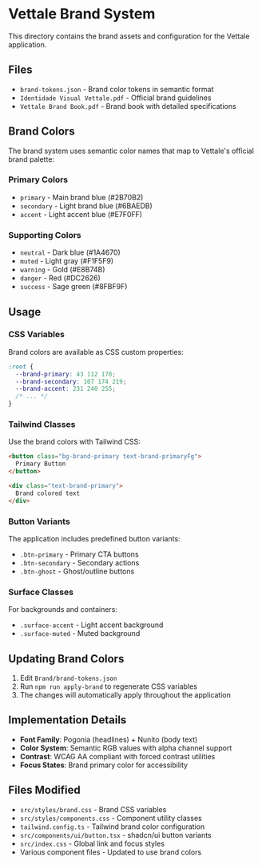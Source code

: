 # Vettale Brand System

This directory contains the brand assets and configuration for the Vettale application.

## Files

- `brand-tokens.json` - Brand color tokens in semantic format
- `Identidade Visual Vettale.pdf` - Official brand guidelines
- `Vettale Brand Book.pdf` - Brand book with detailed specifications

## Brand Colors

The brand system uses semantic color names that map to Vettale's official brand palette:

### Primary Colors
- `primary` - Main brand blue (#2B70B2)
- `secondary` - Light brand blue (#6BAEDB)
- `accent` - Light accent blue (#E7F0FF)

### Supporting Colors
- `neutral` - Dark blue (#1A4670)
- `muted` - Light gray (#F1F5F9)
- `warning` - Gold (#E8B74B)
- `danger` - Red (#DC2626)
- `success` - Sage green (#8FBF9F)

## Usage

### CSS Variables
Brand colors are available as CSS custom properties:
```css
:root {
  --brand-primary: 43 112 178;
  --brand-secondary: 107 174 219;
  --brand-accent: 231 240 255;
  /* ... */
}
```

### Tailwind Classes
Use the brand colors with Tailwind CSS:
```html
<button class="bg-brand-primary text-brand-primaryFg">
  Primary Button
</button>

<div class="text-brand-primary">
  Brand colored text
</div>
```

### Button Variants
The application includes predefined button variants:
- `.btn-primary` - Primary CTA buttons
- `.btn-secondary` - Secondary actions
- `.btn-ghost` - Ghost/outline buttons

### Surface Classes
For backgrounds and containers:
- `.surface-accent` - Light accent background
- `.surface-muted` - Muted background

## Updating Brand Colors

1. Edit `Brand/brand-tokens.json`
2. Run `npm run apply-brand` to regenerate CSS variables
3. The changes will automatically apply throughout the application

## Implementation Details

- **Font Family**: Pogonia (headlines) + Nunito (body text)
- **Color System**: Semantic RGB values with alpha channel support
- **Contrast**: WCAG AA compliant with forced contrast utilities
- **Focus States**: Brand primary color for accessibility

## Files Modified

- `src/styles/brand.css` - Brand CSS variables
- `src/styles/components.css` - Component utility classes
- `tailwind.config.ts` - Tailwind brand color configuration
- `src/components/ui/button.tsx` - shadcn/ui button variants
- `src/index.css` - Global link and focus styles
- Various component files - Updated to use brand colors
